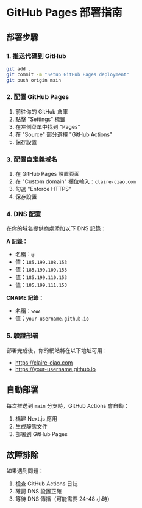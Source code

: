 # GitHub Pages 部署指南

## 部署步驟

### 1. 推送代碼到 GitHub
```bash
git add .
git commit -m "Setup GitHub Pages deployment"
git push origin main
```

### 2. 配置 GitHub Pages

1. 前往你的 GitHub 倉庫
2. 點擊 "Settings" 標籤
3. 在左側菜單中找到 "Pages"
4. 在 "Source" 部分選擇 "GitHub Actions"
5. 保存設置

### 3. 配置自定義域名

1. 在 GitHub Pages 設置頁面
2. 在 "Custom domain" 欄位輸入：`claire-ciao.com`
3. 勾選 "Enforce HTTPS"
4. 保存設置

### 4. DNS 配置

在你的域名提供商處添加以下 DNS 記錄：

**A 記錄：**
- 名稱：`@`
- 值：`185.199.108.153`
- 值：`185.199.109.153`
- 值：`185.199.110.153`
- 值：`185.199.111.153`

**CNAME 記錄：**
- 名稱：`www`
- 值：`your-username.github.io`

### 5. 驗證部署

部署完成後，你的網站將在以下地址可用：
- https://claire-ciao.com
- https://your-username.github.io

## 自動部署

每次推送到 `main` 分支時，GitHub Actions 會自動：
1. 構建 Next.js 應用
2. 生成靜態文件
3. 部署到 GitHub Pages

## 故障排除

如果遇到問題：
1. 檢查 GitHub Actions 日誌
2. 確認 DNS 設置正確
3. 等待 DNS 傳播（可能需要 24-48 小時） 